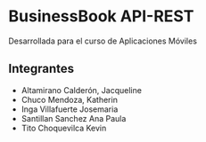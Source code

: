 # BusinessBook API-REST
Desarrollada para el curso de Aplicaciones Móviles

## Integrantes
* Altamirano Calderón, Jacqueline
* Chuco Mendoza, Katherin
* Inga Villafuerte Josemaria
* Santillan Sanchez Ana Paula
* Tito Choquevilca Kevin
